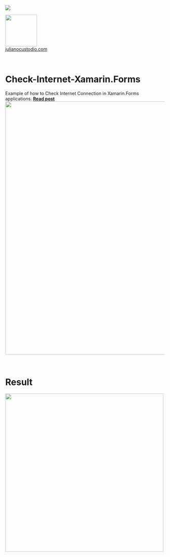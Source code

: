 <image src="https://camo.githubusercontent.com/f13bbe855abf1e435732ed337f17d7d9e09657ad/68747470733a2f2f63686f6866692e76697375616c73747564696f2e636f6d2f5f617069732f7075626c69632f6275696c642f646566696e6974696f6e732f62396130313732632d303932362d343262382d616632662d3234393533393737336261352f31332f6261646765"/>



  <a href="http://julianocustodio.com" target="_blank"><image width="100px" src="https://julianocustodiosite.files.wordpress.com/2017/02/cropped-logojuliano.png?w=300&h=300&crop=1"/></a>
 <br/><a href="http://julianocustodio.com">julianocustodio.com</a>

 
<br/>


# Check-Internet-Xamarin.Forms
Example of how to Check Internet Connection  in Xamarin.Forms applications.
<a href="https://julianocustodio.com/check-internet/" target="_blank"><b> Read post</b></a></br> 
<a href="https://julianocustodio.com/check-internet/">
<image width="800px" src="https://julianocustodiosite.files.wordpress.com/2018/02/wallinternet.png?w=768"/></a>

<br/>


# Result
<p>
  <image height="500px"src="https://julianocustodiosite.files.wordpress.com/2018/02/ezgif-com-gif-maker-3.gif?w=400&h=633"/><br>   
</p>

